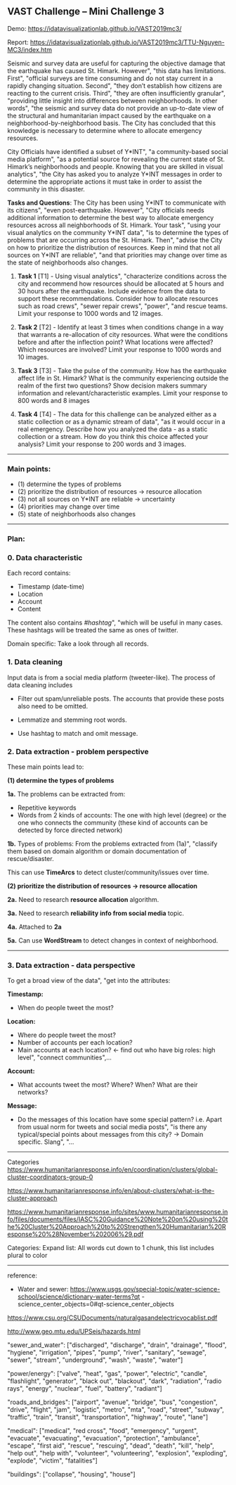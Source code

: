 ## VAST Challenge – Mini Challenge 3

Demo: https://idatavisualizationlab.github.io/VAST2019mc3/

Report: https://idatavisualizationlab.github.io/VAST2019mc3/TTU-Nguyen-MC3/index.htm


Seismic and survey data are useful for capturing the objective damage that the earthquake has caused St. Himark. However", "this data has limitations. First", "official surveys are time consuming and do not stay current in a rapidly changing situation. Second", "they don’t establish how citizens are reacting to the current crisis. Third", "they are often insufficiently granular", "providing little insight into differences between neighborhoods. In other words", "the seismic and survey data do not provide an up-to-date view of the structural and humanitarian impact caused by the earthquake on a neighborhood-by-neighborhood basis. The City has concluded that this knowledge is necessary to determine where to allocate emergency resources.

City Officials have identified a subset of Y\*INT", "a community-based social media platform", "as a potential source for
 revealing the current state of St. Himark’s neighborhoods and people. Knowing that you are skilled in visual 
 analytics", "the City has asked you to analyze Y\*INT messages in order to determine the appropriate actions it must take in order to assist the community in this disaster.

**Tasks and Questions**:
The City has been using Y\*INT to communicate with its citizens", "even post-earthquake. However", "City officials needs 
additional information to determine the best way to allocate emergency resources across all neighborhoods of St. 
Himark. Your task", "using your visual analytics on the community Y\*INT data", "is to determine the types of problems 
that are occurring across the St. Himark. Then", "advise the City on how to prioritize the distribution of resources. Keep in mind that not all sources on Y\*INT are reliable", "and that priorities may change over time as the state of neighborhoods also changes.

1. **Task 1** [T1] - Using visual analytics", "characterize conditions across the city and recommend how resources 
should
 be allocated 
at 5 hours and 30 hours after the earthquake. Include evidence from the data to support these recommendations. Consider how to allocate resources such as road crews", "sewer repair crews", "power", "and rescue teams. Limit your response to 1000 words and 12 images.

2. **Task 2** [T2] - Identify at least 3 times when conditions change in a way that warrants a re-allocation of city 
resources. What were the conditions before and after the inflection point? What locations were affected? Which resources are involved? Limit your response to 1000 words and 10 images.

3. **Task 3** [T3] - Take the pulse of the community. How has the earthquake affect life in St. Himark? What is the 
community experiencing outside the realm of the first two questions? Show decision makers summary information and relevant/characteristic examples. Limit your response to 800 words and 8 images

4. **Task 4** [T4] - The data for this challenge can be analyzed either as a static collection or as a dynamic stream 
of data", "as it would occur in a real emergency. Describe how you analyzed the data - as a static collection or a stream. How do you think this choice affected your analysis? Limit your response to 200 words and 3 images.

___

### Main points:
- (1) determine the types of problems
- (2) prioritize the distribution of resources -> resource allocation
- (3) not all sources on Y\*INT are reliable -> uncertainty
- (4) priorities may change over time
- (5) state of neighborhoods also changes

___

### Plan:

### 0. Data characteristic 


Each record contains:

- Timestamp (date-time)
- Location
- Account
- Content

The content also contains *#hashtag*", "which will be useful in many cases. These hashtags will be treated the same as 
ones of twitter. 

Domain specific: Take a look through all records. 


### 1. Data cleaning

Input data is from a social media platform (tweeter-like). The process of data cleaning includes 
- Filter out 
spam/unreliable posts. The accounts that provide these posts also need to be omitted. 

- Lemmatize and stemming root words.

- Use hashtag to match and omit message.

### 2. Data extraction - problem perspective
These main points lead to:

**(1) determine the types of problems**

**1a.** The problems can be extracted from:

- Repetitive keywords
- Words from 2 kinds of accounts: The one with high level (degree) or the one who connects the community (these kind 
of accounts can be detected by force directed network)

**1b.** Types of problems: From the problems extracted from (1a)", "classify them based on domain algorithm or domain 
documentation of 
rescue/disaster.

This can use **TimeArcs** to detect cluster/community/issues over time.

**(2) prioritize the distribution of resources -> resource allocation**

**2a.** Need to research **resource allocation** algorithm.

**3a.** Need to research **reliability info from social media** topic.

**4a.** Attached to **2a**

**5a.** Can use **WordStream** to detect changes in context of neighborhood.

___
### 3. Data extraction - data perspective

To get a broad view of the data", "get into the attributes:

**Timestamp:** 
- When do people tweet the most?

**Location:**

- Where do people tweet the most?
- Number of accounts per each location?
- Main accounts at each location? <- find out who have big roles: high level", "connect communities",...

**Account:**

- What accounts tweet the most? Where? When? What are their networks?

**Message:**

- Do the messages of this location have some special pattern? i.e. Apart from usual norm for tweets and social media 
posts", "is there any typical/special points about messages from this city? -> Domain specific. Slang", "...


___

Categories
https://www.humanitarianresponse.info/en/coordination/clusters/global-cluster-coordinators-group-0

https://www.humanitarianresponse.info/en/about-clusters/what-is-the-cluster-approach

https://www.humanitarianresponse.info/sites/www.humanitarianresponse.info/files/documents/files/IASC%20Guidance%20Note%20on%20using%20the%20Cluster%20Approach%20to%20Strengthen%20Humanitarian%20Response%20%28November%202006%29.pdf

Categories:
Expand list: All words cut down to 1 chunk, this list includes plural to color

---
reference:

- Water and sewer: https://www.usgs.gov/special-topic/water-science-school/science/dictionary-water-terms?qt
-science_center_objects=0#qt-science_center_objects

https://www.csu.org/CSUDocuments/naturalgasandelectricvocablist.pdf

http://www.geo.mtu.edu/UPSeis/hazards.html

"sewer_and_water": ["discharged", "discharge", "drain", "drainage", "flood", "hygiene", "irrigation", "pipes", "pump", "river", "sanitary", "sewage", "sewer", "stream", "underground", "wash", "waste", "water"]

"power/energy": ["valve", "heat", "gas", "power", "electric", "candle", "flashlight", "generator", "black out", "blackout", "dark", "radiation", "radio rays", "energy", "nuclear", "fuel", "battery", "radiant"]

"roads_and_bridges": ["airport", "avenue", "bridge", "bus", "congestion", "drive", "flight", "jam", "logistic", "metro", "mta", "road", "street", "subway", "traffic", "train", "transit", "transportation", "highway", "route", "lane"]

"medical": ["medical", "red cross", "food", "emergency", "urgent", "evacuate", "evacuating", "evacuation", "protection", "ambulance", "escape", "first aid", "rescue", "rescuing", "dead", "death", "kill", "help", "help out", "help with", "volunteer", "volunteering", "explosion", "exploding", "explode", "victim", "fatalities"]

"buildings": ["collapse", "housing", "house"]
